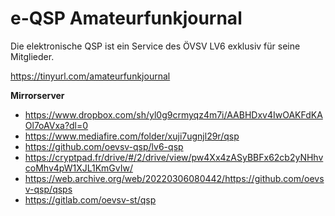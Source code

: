 # e-QSP Amateurfunkjournal

Die elektronische QSP ist ein Service des ÖVSV LV6 exklusiv für seine Mitglieder.

https://tinyurl.com/amateurfunkjournal

**Mirrorserver**

* https://www.dropbox.com/sh/yl0g9crmyqz4m7i/AABHDxv4IwOAKFdKAOl7oAVxa?dl=0
* https://www.mediafire.com/folder/xuji7ugnjl29r/qsp
* https://github.com/oevsv-qsp/lv6-qsp
* https://cryptpad.fr/drive/#/2/drive/view/pw4Xx4zASyBBFx62cb2yNHhvcoMhv4pW1XJL1KmGvIw/
* https://web.archive.org/web/20220306080442/https://github.com/oevsv-qsp/qsps
* https://gitlab.com/oevsv-st/qsp